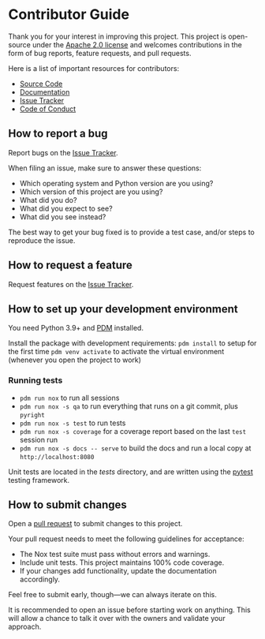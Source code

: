 # Contributor Guide

Thank you for your interest in improving this project.
This project is open-source under the [Apache 2.0 license] and
welcomes contributions in the form of bug reports, feature requests, and pull requests.

Here is a list of important resources for contributors:

- [Source Code](https://github.com/watz-inc/watz-py)
- [Documentation](https://watz-inc.github.io/watz-py)
- [Issue Tracker](https://github.com/watz-inc/watz-py/issues)
- [Code of Conduct](CODE_OF_CONDUCT.md)

[apache 2.0 license]: https://opensource.org/licenses/Apache-2.0

## How to report a bug

Report bugs on the [Issue Tracker](https://github.com/watz-inc/watz-py/issues).

When filing an issue, make sure to answer these questions:

- Which operating system and Python version are you using?
- Which version of this project are you using?
- What did you do?
- What did you expect to see?
- What did you see instead?

The best way to get your bug fixed is to provide a test case,
and/or steps to reproduce the issue.

## How to request a feature

Request features on the [Issue Tracker](https://github.com/watz-inc/watz-py/issues).

## How to set up your development environment

You need Python 3.9+ and [PDM](https://pdm.fming.dev/) installed.

Install the package with development requirements:
`pdm install` to setup for the first time
`pdm venv activate` to activate the virtual environment (whenever you open the project to work)

### Running tests

- `pdm run nox` to run all sessions
- `pdm run nox -s qa` to run everything that runs on a git commit, plus `pyright`
- `pdm run nox -s test` to run tests
- `pdm run nox -s coverage` for a coverage report based on the last `test` session run
- `pdm run nox -s docs -- serve` to build the docs and run a local copy at `http://localhost:8080`

Unit tests are located in the _tests_ directory,
and are written using the [pytest] testing framework.

[pytest]: https://pytest.readthedocs.io/

## How to submit changes

Open a [pull request](https://github.com/watz-inc/watz-py/pulls) to submit changes to this project.

Your pull request needs to meet the following guidelines for acceptance:

- The Nox test suite must pass without errors and warnings.
- Include unit tests. This project maintains 100% code coverage.
- If your changes add functionality, update the documentation accordingly.

Feel free to submit early, though—we can always iterate on this.

It is recommended to open an issue before starting work on anything.
This will allow a chance to talk it over with the owners and validate your approach.
